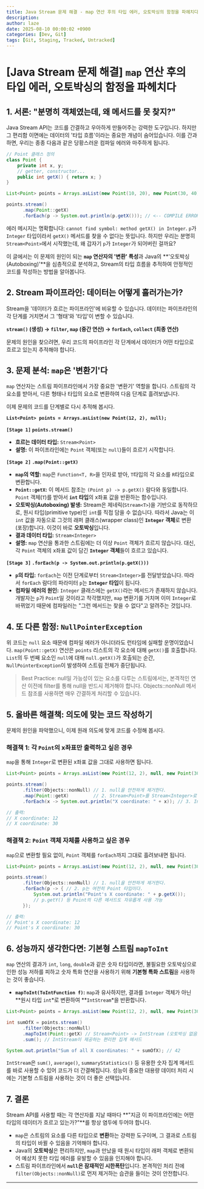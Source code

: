 ```yaml
---
title: Java Stream 문제 해결 - map 연산 후의 타입 에러, 오토박싱의 함정을 파헤치다
description: 
author: laze
date: 2025-08-10 00:00:02 +0900
categories: [Dev, Git]
tags: [Git, Staging, Tracked, Untracked]
---
```

# [Java Stream 문제 해결] `map` 연산 후의 타입 에러, 오토박싱의 함정을 파헤치다

## 1. 서론: "분명히 객체였는데, 왜 메서드를 못 찾지?"

Java Stream API는 코드를 간결하고 우아하게 만들어주는 강력한 도구입니다. 하지만 그 편리함 이면에는 데이터의 '타입 흐름'이라는 중요한 개념이 숨어있습니다. 이를 간과하면, 우리는 종종 다음과 같은 당황스러운 컴파일 에러와 마주하게 됩니다.

```java
// Point 클래스 정의
class Point {
    private int x, y;
    // getter, constructor...
    public int getX() { return x; }
}

List<Point> points = Arrays.asList(new Point(10, 20), new Point(30, 40));

points.stream()
      .map(Point::getX)
      .forEach(p -> System.out.println(p.getX())); // <-- COMPILE ERROR!
```

에러 메시지는 명확합니다: `cannot find symbol: method getX() in Integer`.
`p`가 `Integer` 타입이라서 `getX()` 메서드를 찾을 수 없다는 뜻입니다. 하지만 우리는 분명히 `Stream<Point>`에서 시작했는데, 왜 갑자기 `p`가 `Integer`가 되어버린 걸까요?

이 글에서는 이 문제의 원인이 되는 **`map` 연산자의 '변환' 특성**과 Java의 **'오토박싱(Autoboxing)'**을 심층적으로 분석하고, Stream의 타입 흐름을 추적하여 안정적인 코드를 작성하는 방법을 알아봅니다.

## 2. Stream 파이프라인: 데이터는 어떻게 흘러가는가?

Stream을 '데이터가 흐르는 파이프라인'에 비유할 수 있습니다. 데이터는 파이프라인의 각 단계를 거치면서 그 '형태'와 '타입'이 변할 수 있습니다.

**`stream()` (생성) → `filter`, `map` (중간 연산) → `forEach`, `collect` (최종 연산)**

문제의 원인을 찾으려면, 우리 코드의 파이프라인 각 단계에서 데이터가 어떤 타입으로 흐르고 있는지 추적해야 합니다.

## 3. 문제 분석: `map`은 '변환기'다

`map` 연산자는 스트림 파이프라인에서 가장 중요한 '변환기' 역할을 합니다. 스트림의 각 요소를 받아서, 다른 형태나 타입의 요소로 변환하여 다음 단계로 흘려보냅니다.

이제 문제의 코드를 단계별로 다시 추적해 봅시다.

**`List<Point> points = Arrays.asList(new Point(12, 2), null);`**

**`[Stage 1]` `points.stream()`**

- **흐르는 데이터 타입:** `Stream<Point>`
- **설명:** 이 파이프라인에는 `Point` 객체(또는 `null`)들이 흐르기 시작합니다.

**`[Stage 2]` `.map(Point::getX)`**

- **`map`의 역할:** `map`은 `Function<T, R>`을 인자로 받아, `T`타입의 각 요소를 `R`타입으로 변환합니다.
- **`Point::getX`:** 이 메서드 참조는 `(Point p) -> p.getX()` 람다와 동일합니다. `Point` 객체(`T`)를 받아서 **`int` 타입**의 x좌표 값을 반환하는 함수입니다.
- **오토박싱(Autoboxing) 발생:** Stream은 제네릭(`Stream<T>`)을 기반으로 동작하므로, 원시 타입(primitive type)인 `int`를 직접 담을 수 없습니다. 따라서 Java는 이 `int` 값을 자동으로 그것의 래퍼 클래스(wrapper class)인 **`Integer` 객체**로 변환(포장)합니다. 이것이 바로 **오토박싱**입니다.
- **결과 데이터 타입:** `Stream<Integer>`
- **설명:** `map` 연산을 통과한 스트림에는 더 이상 `Point` 객체가 흐르지 않습니다. 대신, 각 `Point` 객체의 x좌표 값이 담긴 **`Integer` 객체**들이 흐르고 있습니다.

**`[Stage 3]` `.forEach(p -> System.out.println(p.getX()))`**

- **`p`의 타입:** `forEach`는 이전 단계로부터 `Stream<Integer>`를 전달받았습니다. 따라서 `forEach` 람다의 파라미터 `p`는 **`Integer` 타입**이 됩니다.
- **컴파일 에러의 원인:** `Integer` 클래스에는 `getX()`라는 메서드가 존재하지 않습니다. 개발자는 `p`가 `Point`일 것이라고 착각했지만, `map` 변환기를 거치며 이미 `Integer`로 바뀌었기 때문에 컴파일러는 "그런 메서드는 찾을 수 없다"고 알려주는 것입니다.

## 4. 또 다른 함정: `NullPointerException`

위 코드는 `null` 요소 때문에 컴파일 에러가 아니더라도 런타임에 실패할 운명이었습니다.
`map(Point::getX)` 연산은 `points` 리스트의 각 요소에 대해 `getX()`를 호출합니다. `List`의 두 번째 요소인 `null`에 대해 `null.getX()`가 호출되는 순간, `NullPointerException`이 발생하여 스트림 전체가 중단됩니다.

> Best Practice: null일 가능성이 있는 요소를 다루는 스트림에서는, 본격적인 연산 이전에 filter를 통해 null을 반드시 제거해야 합니다. Objects::nonNull 메서드 참조를 사용하면 매우 간결하게 처리할 수 있습니다.
>

## 5. 올바른 해결책: 의도에 맞는 코드 작성하기

문제의 원인을 파악했으니, 이제 원래 의도에 맞게 코드를 수정해 봅시다.

### 해결책 1: 각 `Point`의 x좌표만 출력하고 싶은 경우

`map`을 통해 `Integer`로 변환된 x좌표 값을 그대로 사용하면 됩니다.

```java
List<Point> points = Arrays.asList(new Point(12, 2), null, new Point(30, 40));

points.stream()
      .filter(Objects::nonNull) // 1. null을 안전하게 제거한다.
      .map(Point::getX)         // 2. Stream<Point>를 Stream<Integer>로 변환한다.
      .forEach(x -> System.out.println("X coordinate: " + x)); // 3. Integer 타입의 x를 그대로 사용한다.

// 출력:
// X coordinate: 12
// X coordinate: 30
```

### 해결책 2: `Point` 객체 자체를 사용하고 싶은 경우

`map`으로 변환할 필요 없이, `Point` 객체를 `forEach`까지 그대로 흘려보내면 됩니다.

```java
List<Point> points = Arrays.asList(new Point(12, 2), null, new Point(30, 40));

points.stream()
      .filter(Objects::nonNull) // 1. null을 안전하게 제거한다.
      .forEach(p -> { // 2. p는 여전히 Point 타입이다.
          System.out.println("Point's X coordinate: " + p.getX());
          // p.getY() 등 Point의 다른 메서드도 자유롭게 사용 가능
      });

// 출력:
// Point's X coordinate: 12
// Point's X coordinate: 30
```

## 6. 성능까지 생각한다면: 기본형 스트림 `mapToInt`

`map` 연산의 결과가 `int`, `long`, `double`과 같은 숫자 타입이라면, 불필요한 오토박싱으로 인한 성능 저하를 피하고 숫자 특화 연산을 사용하기 위해 **기본형 특화 스트림**을 사용하는 것이 좋습니다.

- **`mapToInt(ToIntFunction f)`:** `map`과 유사하지만, 결과를 `Integer` 객체가 아닌 **원시 타입 `int`*로 변환하여 **`IntStream`*을 반환합니다.

```java
List<Point> points = Arrays.asList(new Point(12, 2), null, new Point(30, 40));

int sumOfX = points.stream()
      .filter(Objects::nonNull)
      .mapToInt(Point::getX) // Stream<Point> -> IntStream (오토박싱 없음)
      .sum(); // IntStream이 제공하는 편리한 집계 메서드

System.out.println("Sum of all X coordinates: " + sumOfX); // 42
```

`IntStream`은 `sum()`, `average()`, `summaryStatistics()` 등 유용한 숫자 집계 메서드를 바로 사용할 수 있어 코드가 더 간결해집니다. 성능이 중요한 대용량 데이터 처리 시에는 기본형 스트림을 사용하는 것이 더 좋은 선택입니다.

## 7. 결론

Stream API를 사용할 때는 각 연산자를 지날 때마다 **"지금 이 파이프라인에는 어떤 타입의 데이터가 흐르고 있는가?"**를 항상 염두에 두어야 합니다.

- `map`은 스트림의 요소를 다른 타입으로 **변환**하는 강력한 도구이며, 그 결과로 스트림의 타입이 바뀔 수 있음을 기억해야 합니다.
- Java의 **오토박싱**은 편리하지만, `map`과 만났을 때 원시 타입이 래퍼 객체로 변환되어 예상치 못한 타입 에러를 유발할 수 있음을 인지해야 합니다.
- 스트림 파이프라인에서 **`null`은 잠재적인 시한폭탄**입니다. 본격적인 처리 전에 `filter(Objects::nonNull)`로 먼저 제거하는 습관을 들이는 것이 안전합니다.

---
